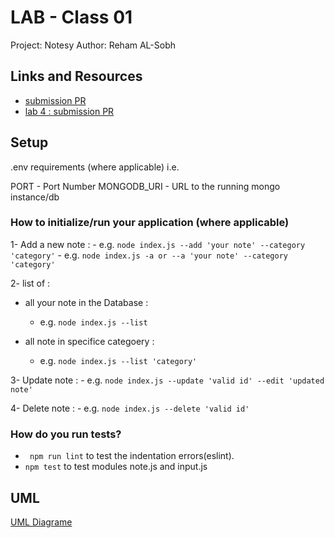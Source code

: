 # LAB - Class 01
Project: Notesy
Author: Reham AL-Sobh

## Links and Resources

- [submission PR](https://github.com/Reham-401-advanced-javascript/notes/pull/2)
- [lab 4 : submission PR ](https://github.com/Reham-401-advanced-javascript/notes/pull/2)


## Setup
.env requirements (where applicable)
i.e.

PORT - Port Number
MONGODB_URI - URL to the running mongo instance/db

### How to initialize/run your application (where applicable)

 1- Add a new note :
    - e.g. `node index.js --add 'your note' --category 'category'`
    - e.g. `node index.js -a or --a 'your note' --category 'category'`
     
 2- list of :
 
 * all your note in the Database :
    - e.g. `node index.js --list`

 * all note in specifice categoery :
    - e.g. `node index.js --list 'category'`

 3-  Update note :
    - e.g. `node index.js --update 'valid id' --edit 'updated note' `

 4- Delete  note :
    - e.g. `node index.js --delete 'valid id' `


### How do you run tests?

- ` npm run lint` to test the indentation errors(eslint).
- ` npm test ` to test  modules note.js and input.js

## UML

[UML Diagrame ](assest/IMG_20200518_093054.jpg)
